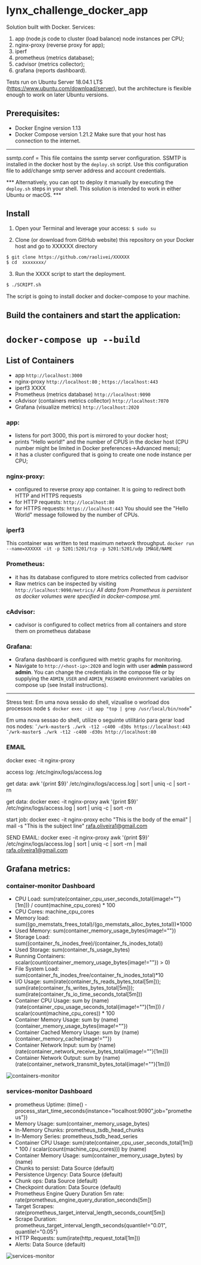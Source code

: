 lynx_challenge_docker_app
====================

Solution built with Docker. Services:

1. app (node.js code to cluster (load balance) node instances per CPU;
2. nginx-proxy (reverse proxy for app);
3. iperf 
4. prometheus (metrics database);
5. cadvisor (metrics collector);
6. grafana (reports dashboard).

Tests run on Ubuntu Server 18.04.1 LTS (https://www.ubuntu.com/download/server), but the architecture is flexible enough to work on later Ubuntu versions.

## Prerequisites:

* Docker Engine version 1.13
* Docker Compose version 1.21.2
Make sure that your host has connection to the internet.


***
ssmtp.conf = This file contains the ssmtp server configuration. SSMTP is installed in the docker host by the `deploy.sh` script.
Use this configuration file to add/change smtp server address and account credentials.

*** Alternatively, you can opt to deploy it manually by executing the `deploy.sh` steps in your shell. This solution is intended to work in either Ubuntu or macOS. ***




## Install

1. Open your Terminal and leverage your access:
`$ sudo su`

2. Clone (or download from GitHub website) this repository on your Docker host and go to XXXXXX directory
```bash
$ git clone https://github.com/raolivei/XXXXXX
$ cd  xxxxxxxx/
```
3. Run the XXXX script to start the deployment.
```bash
$ ./SCRIPT.sh
```
The script is going to install docker and docker-compose to your machine.

## Build the containers and start the application:
`docker-compose up --build`
=======

## List of Containers
* app ``http://localhost:3000``
* nginx-proxy ``http://localhost:80`` ; ``https://localhost:443``
* iperf3 XXXX
* Prometheus (metrics database) ``http://localhost:9090``
* cAdvisor (containers metrics collector) ``http://localhost:7070``
* Grafana (visualize metrics) ``http://localhost:2020``


### app:
- listens for port 3000, this port is mirrored to your docker host;
- prints "Hello world!" and the number of CPUS in the docker host (CPU number might be limited in Docker preferences->Advanced menu);
- it has a cluster configured that is going to create one node instance per CPU;

### nginx-proxy:
- configured to reverse proxy app container. It is going to redirect both HTTP and HTTPS requests 
- for HTTP requests: `http://localhost:80`
- for HTTPS requests: `https://localhost:443`
You should see the "Hello World" message followed by the number of CPUs.

### iperf3
This container was written to test maximum network throughput.
`docker run --name=XXXXXX -it -p 5201:5201/tcp -p 5201:5201/udp IMAGE/NAME`

### Prometheus:
- it has its database configured to store metrics collected from cadvisor
- Raw metrics can be inspected by visiting ``http://localhost:9090/metrics/``
*All data from Prometheus is persistent as docker volumes were specified in docker-compose.yml.*


### cAdvisor:
- cadvisor is configured to collect metrics from all containers and store them on prometheus database


### Grafana:
- Grafana dashboard is configured with metric graphs for monitoring.
- Navigate to `http://<host-ip>:2020` and login with user **admin** password **admin**. You can change the credentials in the compose file or by supplying the `ADMIN_USER` and `ADMIN_PASSWORD` environment variables on compose up (see Install instructions).

-----
Stress test:
Em uma nova sessão do shell, vizualise o worload dos processos node
`$ docker exec -it app "top | grep /usr/local/bin/node`"

Em uma nova sessao do shell, utilize o seguinte utilitário para gerar load nos nodes:
`˜/wrk-master$ ./wrk -t12 -c400 -d30s https://localhost:443`
`˜/wrk-master$ ./wrk -t12 -c400 -d30s http://localhost:80`


### EMAIL ####
docker exec -it nginx-proxy 

access log: /etc/nginx/logs/access.log

get data: awk '{print $9}' /etc/nginx/logs/access.log | sort | uniq -c | sort -rn

get data: docker exec -it nginx-proxy awk '{print $9}' /etc/nginx/logs/access.log | sort | uniq -c | sort -rn

start job: docker exec -it nginx-proxy echo "This is the body of the email" | mail -s "This is the subject line" rafa.oliveira1@gmail.com

SEND EMAIL: docker exec -it nginx-proxy awk '{print $9}' /etc/nginx/logs/access.log | sort | uniq -c | sort -rn | mail rafa.oliveira1@gmail.com


## Grafana metrics:
### container-monitor Dashboard

- CPU Load: sum(rate(container_cpu_user_seconds_total{image!=""}[1m])) / count(machine_cpu_cores) * 100
- CPU Cores: machine_cpu_cores
- Memory load: sum((go_memstats_frees_total)/(go_memstats_alloc_bytes_total))*1000
- Used Memory: sum(container_memory_usage_bytes{image!=""})
- Storage Load: sum((container_fs_inodes_free)/(container_fs_inodes_total))
- Used Storage: sum(container_fs_usage_bytes)
- Running Containers: scalar(count(container_memory_usage_bytes{image!=""}) > 0)
- File System Load: sum(container_fs_inodes_free/container_fs_inodes_total)*10
- I/O Usage: sum(irate(container_fs_reads_bytes_total[5m])); sum(irate(container_fs_writes_bytes_total[5m])); sum(irate(container_fs_io_time_seconds_total[5m]))
- Container CPU Usage: sum by (name) (rate(container_cpu_usage_seconds_total{image!=""}[1m])) / scalar(count(machine_cpu_cores)) * 100
- Container Memory Usage: sum by (name)(container_memory_usage_bytes{image!=""})
- Container Cached Memory Usage: sum by (name) (container_memory_cache{image!=""})
- Container Network Input: sum by (name) (rate(container_network_receive_bytes_total{image!=""}[1m]))
- Container Network Output: sum by (name) (rate(container_network_transmit_bytes_total{image!=""}[1m]))

![containers-monitor](https://github.com/raolivei/perfdata-monitor-app/blob/master/grafana-screens/containers-monitor.png)

### services-monitor Dashboard


- prometheus Uptime: (time() - process_start_time_seconds{instance="localhost:9090",job="prometheus"})
- Memory Usage: sum(container_memory_usage_bytes)
- In-Memory Chunks: prometheus_tsdb_head_chunks
- In-Memory Series: prometheus_tsdb_head_series
- Container CPU Usage: sum(rate(container_cpu_user_seconds_total[1m]) * 100  / scalar(count(machine_cpu_cores))) by (name)
- Container Memory Usage: sum(container_memory_usage_bytes) by (name)
- Chunks to persist: Data Source (default)
- Persistence Urgency: Data Source (default)
- Chunk ops: Data Source (default)
- Checkpoint duration: Data Source (default)
- Prometheus Engine Query Duration 5m rate: rate(prometheus_engine_query_duration_seconds[5m])
- Target Scrapes: rate(prometheus_target_interval_length_seconds_count[5m])
- Scrape Duration: prometheus_target_interval_length_seconds{quantile!="0.01", quantile!="0.05"}
- HTTP Requests: sum(irate(http_request_total[1m]))
- Alerts: Data Source (default)

![services-monitor](https://github.com/raolivei/perfdata-monitor-app/blob/master/grafana-screens/services-monitor.png)
